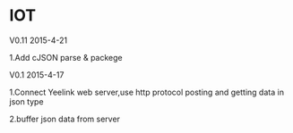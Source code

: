 # IOT
V0.11 2015-4-21

1.Add cJSON parse & packege



V0.1 2015-4-17

1.Connect Yeelink web server,use http protocol posting and getting data in json type

2.buffer json data from server
